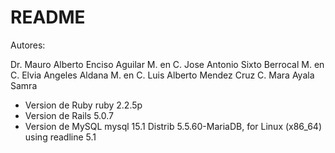 # README

Autores:

Dr. Mauro Alberto Enciso Aguilar
M. en C. Jose Antonio Sixto Berrocal
M. en C. Elvia Angeles Aldana
M. en C. Luis Alberto Mendez Cruz
C. Mara Ayala Samra

* Version de Ruby
ruby 2.2.5p
* Version de Rails
5.0.7
* Version de MySQL
mysql 15.1 Distrib 5.5.60-MariaDB, for Linux (x86_64) using readline 5.1
